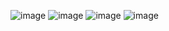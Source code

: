 ![image](https://user-images.githubusercontent.com/110440545/184634057-065086ac-5dc4-4ee5-966c-90a1dc33c120.png)
![image](https://user-images.githubusercontent.com/110440545/184634103-afdeeba0-3ff1-4511-aca4-96a99a627e6d.png)
![image](https://user-images.githubusercontent.com/110440545/184634316-3d95abb4-c703-4ff6-9e35-dbd7135f15c1.png)
![image](https://user-images.githubusercontent.com/110440545/184634526-a2b79ed3-457f-439a-b8f6-f665a4f184cd.png)
